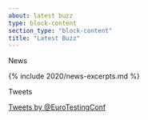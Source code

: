 ```yaml
---
about: latest buzz
type: block-content
section_type: "block-content"
title: "Latest Buzz"
---
```


<div id="blog-container" class="b-block-content__block" data-resource="https://europeantestingconference.blogspot.com/feeds/posts/default?alt=json">

  <p class="b-block-content__block-title">News</p>
  {% include 2020/news-excerpts.md %}

</div>


<div class="b-block-content__block">
  <p class="b-block-content__block-title">Tweets<p>
  <div id="tweets">
  <a class="twitter-timeline" href="https://twitter.com/EuroTestingConf" data-widget-id="624185830425366529">Tweets by @EuroTestingConf</a> 
  <script>!function(d,s,id){var js,fjs=d.getElementsByTagName(s)[0],p=/^http:/.test(d.location)?'http':'https';if(!d.getElementById(id)){js=d.createElement(s);js.id=id;js.src=p+"://platform.twitter.com/widgets.js";fjs.parentNode.insertBefore(js,fjs);}}(document,"script","twitter-wjs");</script>
</div>

